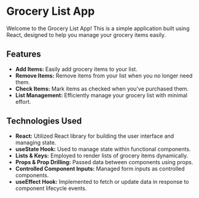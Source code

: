 # Grocery List App

Welcome to the Grocery List App! This is a simple application built using React, designed to help you manage your grocery items easily.

## Features

- **Add Items:** Easily add grocery items to your list.
- **Remove Items:** Remove items from your list when you no longer need them.
- **Check Items:** Mark items as checked when you've purchased them.
- **List Management:** Efficiently manage your grocery list with minimal effort.

## Technologies Used

- **React:** Utilized React library for building the user interface and managing state.
- **useState Hook:** Used to manage state within functional components.
- **Lists & Keys:** Employed to render lists of grocery items dynamically.
- **Props & Prop Drilling:** Passed data between components using props.
- **Controlled Component Inputs:** Managed form inputs as controlled components.
- **useEffect Hook:** Implemented to fetch or update data in response to component lifecycle events.